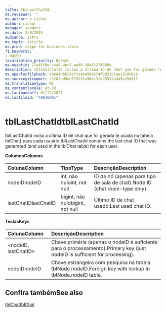 ```yaml
---
title: tblLastChatId
ms.reviewer: ''
ms.author: v-cichur
author: cichur
manager: serdars
ms.date: 3/9/2015
audience: ITPro
ms.topic: article
ms.prod: skype-for-business-itpro
f1.keywords:
- NOCSH
localization_priority: Normal
ms.assetid: 17a4ffbe-cca9-4ec5-ae46-38a15274889a
description: tblLastChatId inclui a última ID de chat que foi gerada (e usada na tabela tblChat) para cada usuário.
ms.openlocfilehash: 80664d6b296fce9b4909674f9d21b1aa13285826
ms.sourcegitcommit: c528fad9db719f3fa96dc3fa99332a349cd9d317
ms.translationtype: MT
ms.contentlocale: pt-BR
ms.lasthandoff: 01/12/2021
ms.locfileid: "49816001"
---
```

# <a name="tbllastchatid"></a><span data-ttu-id="11988-103">tblLastChatId</span><span class="sxs-lookup"><span data-stu-id="11988-103">tblLastChatId</span></span>
 
<span data-ttu-id="11988-104">tblLastChatId inclui a última ID de chat que foi gerada (e usada na tabela tblChat) para cada usuário.</span><span class="sxs-lookup"><span data-stu-id="11988-104">tblLastChatId contains the last chat ID that was generated (and used in the tblChat table) for each user.</span></span>
  
<span data-ttu-id="11988-105">**Columns**</span><span class="sxs-lookup"><span data-stu-id="11988-105">**Columns**</span></span>

|<span data-ttu-id="11988-106">**Coluna**</span><span class="sxs-lookup"><span data-stu-id="11988-106">**Column**</span></span>|<span data-ttu-id="11988-107">**Tipo**</span><span class="sxs-lookup"><span data-stu-id="11988-107">**Type**</span></span>|<span data-ttu-id="11988-108">**Descrição**</span><span class="sxs-lookup"><span data-stu-id="11988-108">**Description**</span></span>|
|:-----|:-----|:-----|
|<span data-ttu-id="11988-109">nodeID</span><span class="sxs-lookup"><span data-stu-id="11988-109">nodeID</span></span>  <br/> |<span data-ttu-id="11988-110">int, não nulo</span><span class="sxs-lookup"><span data-stu-id="11988-110">int, not null</span></span>  <br/> |<span data-ttu-id="11988-111">ID de nó (apenas para tipo de sala de chat).</span><span class="sxs-lookup"><span data-stu-id="11988-111">Node ID (chat room-type only).</span></span>  <br/> |
|<span data-ttu-id="11988-112">lastChatID</span><span class="sxs-lookup"><span data-stu-id="11988-112">lastChatID</span></span>  <br/> |<span data-ttu-id="11988-113">bigint, não nulo</span><span class="sxs-lookup"><span data-stu-id="11988-113">bigint, not null</span></span>  <br/> |<span data-ttu-id="11988-114">Último ID de chat usado.</span><span class="sxs-lookup"><span data-stu-id="11988-114">Last used chat ID.</span></span>  <br/> |
   
<span data-ttu-id="11988-115">**Teclas**</span><span class="sxs-lookup"><span data-stu-id="11988-115">**Keys**</span></span>

|<span data-ttu-id="11988-116">**Coluna**</span><span class="sxs-lookup"><span data-stu-id="11988-116">**Column**</span></span>|<span data-ttu-id="11988-117">**Descrição**</span><span class="sxs-lookup"><span data-stu-id="11988-117">**Description**</span></span>|
|:-----|:-----|
|\<nodeID, lastChatID\>  <br/> |<span data-ttu-id="11988-118">Chave primária (apenas o nodeID é suficiente para o processamento).</span><span class="sxs-lookup"><span data-stu-id="11988-118">Primary key (just nodeID is sufficient for processing).</span></span>  <br/> |
|<span data-ttu-id="11988-119">nodeID</span><span class="sxs-lookup"><span data-stu-id="11988-119">nodeID</span></span>  <br/> |<span data-ttu-id="11988-120">Chave estrangeira com pesquisa na tabela tblNode.nodeID.</span><span class="sxs-lookup"><span data-stu-id="11988-120">Foreign key with lookup in tblNode.nodeID table.</span></span>  <br/> |
   
## <a name="see-also"></a><span data-ttu-id="11988-121">Confira também</span><span class="sxs-lookup"><span data-stu-id="11988-121">See also</span></span>

[<span data-ttu-id="11988-122">tblChat</span><span class="sxs-lookup"><span data-stu-id="11988-122">tblChat</span></span>](tblchat.md)
